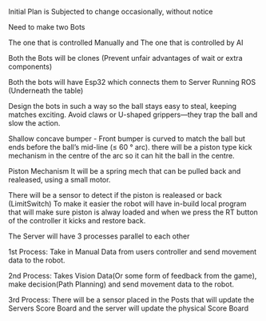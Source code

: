 Initial Plan is Subjected to change occasionally, without notice

Need to make two Bots

The one that is controlled Manually and
The one that is controlled by AI

Both the Bots will be clones (Prevent unfair advantages of wait or extra components)

Both the bots will have Esp32 which connects them to Server Running ROS (Underneath the table)

Design the bots in such a way so the ball stays easy to steal, keeping matches exciting.
Avoid claws or U-shaped grippers—they trap the ball and slow the action.

Shallow concave bumper	- Front bumper is curved to match the ball but ends before the ball’s mid-line (≤ 60 ° arc).
there will be a piston type kick mechanism in the centre of the arc so it can hit the ball in the centre.

Piston Mechanism
It will be a spring mech that can be pulled back and realeased, using a small motor.

There will be a sensor to detect if the piston is realeased or back (LimitSwitch)
To make it easier the robot will have in-build local program that will make sure piston is alway loaded and when we 
press the RT button of the controller it kicks and restore back.

The Server will have 3 processes parallel to each other 

1st Process:
 Take in Manual Data from users controller and send movement data to the robot.

2nd Process:
 Takes Vision Data(Or some form of feedback from the game), make decision(Path Planning) and send movement data to the robot.

3rd Process:
  There will be a sensor placed in the Posts that will update the Servers Score Board and the server will update the physical Score Board
